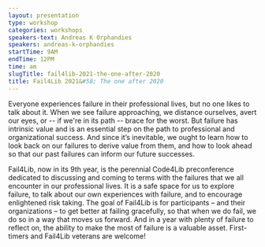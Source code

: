 ```yaml
---
layout: presentation
type: workshop
categories: workshops
speakers-text: Andreas K Orphandies
speakers: andreas-k-orphandies
startTime: 9AM
endTime: 12PM
time: am
slugTitle: fail4lib-2021-the-one-after-2020
title: Fail4Lib 2021&#58; The one after 2020
---
```

<p>Everyone experiences failure in their professional lives, but no one likes to talk about it. When we see failure approaching, we distance ourselves, avert our eyes, or -- if we're in its path -- brace for the worst. But failure has intrinsic value and is an essential step on the path to professional and organizational success. And since it&rsquo;s inevitable, we ought to learn how to look back on our failures to derive value from them, and how to look ahead so that our past failures can inform our future successes.</p>
<p>Fail4Lib, now in its 9th year, is the perennial Code4Lib preconference dedicated to discussing and coming to terms with the failures that we all encounter in our professional lives. It is a safe space for us to explore failure, to talk about our own experiences with failure, and to encourage enlightened risk taking. The goal of Fail4Lib is for participants &ndash; and their organizations &ndash; to get better at failing gracefully, so that when we do fail, we do so in a way that moves us forward. And in a year with plenty of failure to reflect on, the ability to make the most of failure is a valuable asset. First-timers and Fail4Lib veterans are welcome!</p>
